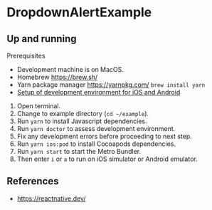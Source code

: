 # DropdownAlertExample

## Up and running

Prerequisites

- Development machine is on MacOS.
- Homebrew <https://brew.sh/>
- Yarn package manager <https://yarnpkg.com/> `brew install yarn`
- [Setup of development environment for iOS and Android](https://reactnative.dev/docs/environment-setup)

1. Open terminal.
2. Change to example directory (`cd ~/example`).
3. Run `yarn` to install Javascript dependencies.
4. Run `yarn doctor` to assess development environment.
5. Fix any development errors before proceeding to next step.
6. Run `yarn ios:pod` to install Cocoapods dependencies.
7. Run `yarn start` to start the Metro Bundler.
8. Then enter `i` or `a` to run on iOS simulator or Android emulator.

## References

- <https://reactnative.dev/>
